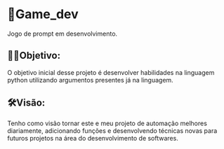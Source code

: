 # 🧩Game_dev
Jogo de prompt em desenvolvimento.

## 🧗‍♂️Objetivo:
O objetivo inicial desse projeto é desenvolver habilidades na linguagem python utilizando argumentos presentes já na linguagem.

## 🛠️Visão:
Tenho como visão tornar este e meu projeto de automação melhores diariamente, adicionando funções e desenvolvendo técnicas novas para
futuros projetos na área do desenvolvimento de softwares.
